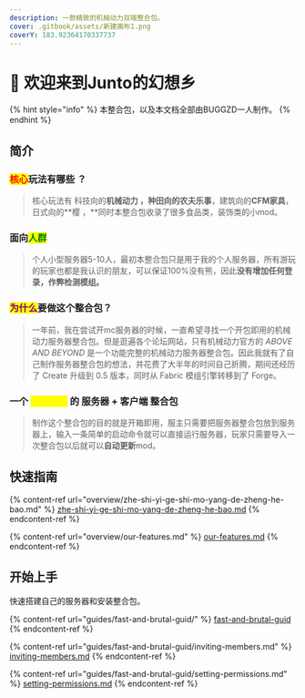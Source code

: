 ```yaml
---
description: 一款精致的机械动力双端整合包。
cover: .gitbook/assets/新建画布1.png
coverY: 183.92364170337737
---
```


# 👋 欢迎来到Junto的幻想乡

{% hint style="info" %}
本整合包，以及本文档全部由BUGGZD一人制作。
{% endhint %}

## 简介

### <mark style="color:red;">**核心**</mark>**玩法有哪些 ？**

> 核心玩法有 科技向的**机械动力 ，**种田向的**农夫乐事**，建筑向的**CFM家具**，日式向的**樱  ，**同时本整合包收录了很多食品类，装饰类的小mod。

### 面向<mark style="color:green;">人群</mark>

> 个人小型服务器5-10人，最初本整合包只是用于我的个人服务器，所有游玩的玩家也都是我认识的朋友，可以保证100%没有熊，因此**没有增加任何登录，作弊检测模组。**

### <mark style="color:purple;">**为什么**</mark>**要做这个整合包？**

> 一年前，我在尝试开mc服务器的时候，一直希望寻找一个开包即用的机械动力服务器整合包。但是逛遍各个论坛网站，只有机械动力官方的 _ABOVE AND BEYOND_ 是一个功能完整的机械动力服务器整合包。因此我就有了自己制作服务器整合包的想法，并花费了大半年的时间自己折腾，期间还经历了 Create  升级到 0.5 版本，同时从 Fabric 模组引擎转移到了 Forge。

### **一个 **<mark style="color:yellow;">**开箱即用**</mark>** 的** 服务器 + 客户端 **整合包**

> 制作这个整合包的目的就是开箱即用，服主只需要把服务器整合包放到服务器上，输入一条简单的启动命令就可以直接运行服务器，玩家只需要导入一次整合包以后就可以**自动更新**mod。

## 快速指南

{% content-ref url="overview/zhe-shi-yi-ge-shi-mo-yang-de-zheng-he-bao.md" %}
[zhe-shi-yi-ge-shi-mo-yang-de-zheng-he-bao.md](overview/zhe-shi-yi-ge-shi-mo-yang-de-zheng-he-bao.md)
{% endcontent-ref %}

{% content-ref url="overview/our-features.md" %}
[our-features.md](overview/our-features.md)
{% endcontent-ref %}

## 开始上手

快速搭建自己的服务器和安装整合包。

{% content-ref url="guides/fast-and-brutal-guid/" %}
[fast-and-brutal-guid](guides/fast-and-brutal-guid/)
{% endcontent-ref %}

{% content-ref url="guides/fast-and-brutal-guid/inviting-members.md" %}
[inviting-members.md](guides/fast-and-brutal-guid/inviting-members.md)
{% endcontent-ref %}

{% content-ref url="guides/fast-and-brutal-guid/setting-permissions.md" %}
[setting-permissions.md](guides/fast-and-brutal-guid/setting-permissions.md)
{% endcontent-ref %}
